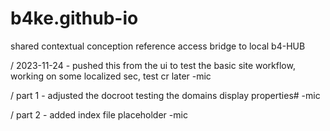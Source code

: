 # b4ke.github-io
shared contextual conception reference access bridge to local b4-HUB

/ 2023-11-24 - pushed this from the ui to test the basic site workflow, working on some localized sec, test cr later -mic

/ part 1 - adjusted the docroot testing the domains display properties# -mic

/ part 2 - added index file placeholder -mic

